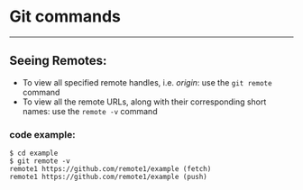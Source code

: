 # Git commands
---------------
## Seeing Remotes:
* To view all specified remote handles, i.e. *origin*: use the `git remote` command
* To view all the remote URLs, along with their corresponding short names: use the `remote -v` command
### code example:
```
$ cd example
$ git remote -v
remote1 https://github.com/remote1/example (fetch)
remote1 https://github.com/remote1/example (push)
```
